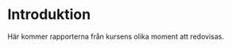 Introduktion
===============================

Här kommer rapporterna från kursens olika moment att redovisas.
